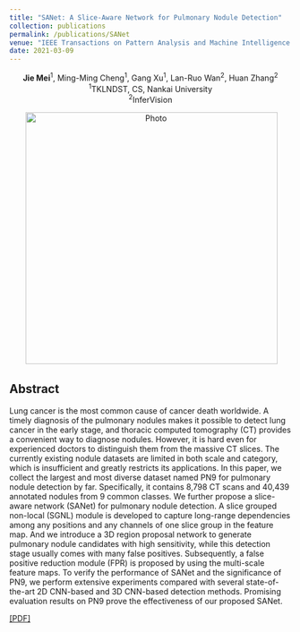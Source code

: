 ```yaml
---
title: "SANet: A Slice-Aware Network for Pulmonary Nodule Detection"
collection: publications
permalink: /publications/SANet
venue: "IEEE Transactions on Pattern Analysis and Machine Intelligence (TPAMI)"
date: 2021-03-09
---
```

<p align="center">
<b>Jie Mei</b><sup>1</sup>, Ming-Ming Cheng<sup>1</sup>, Gang Xu<sup>1</sup>, Lan-Ruo Wan<sup>2</sup>, Huan Zhang<sup>2</sup> <br>
<sup>1</sup>TKLNDST, CS, Nankai University <br>
<sup>2</sup>InferVision
</p>

<p align="center">
  <img src="https://jiemei.xyz/files/2021_TPAMI_SANet/SANet-examples.png?raw=true" alt="Photo" style="width: 450px;"/> 
</p>

## Abstract
Lung cancer is the most common cause of cancer death worldwide. 
A timely diagnosis of the pulmonary nodules makes it possible to detect lung cancer in the early stage, 
and thoracic computed tomography (CT) provides a convenient way to diagnose nodules. 
However, it is hard even for experienced doctors to distinguish them from the massive CT slices. 
The currently existing nodule datasets are limited in both scale and category, 
which is insufficient and greatly restricts its applications. 
In this paper, we collect the largest and most diverse dataset named PN9 for pulmonary nodule detection by far. 
Specifically, it contains 8,798 CT scans and 40,439 annotated nodules from 9 common classes. 
We further propose a slice-aware network (SANet) for pulmonary nodule detection. 
A slice grouped non-local (SGNL) module is developed to capture long-range dependencies among any positions and any channels of one slice group in the feature map. 
And we introduce a 3D region proposal network to generate pulmonary nodule candidates with high sensitivity, while this detection stage usually comes with many false positives. 
Subsequently, a false positive reduction module (FPR) is proposed by using the multi-scale feature maps. 
To verify the performance of SANet and the significance of PN9, 
we perform extensive experiments compared with several state-of-the-art 2D CNN-based and 3D CNN-based detection methods. 
Promising evaluation results on PN9 prove the effectiveness of our proposed SANet.

[[PDF]](https://jiemei.xyz/files/2021_TPAMI_SANet/2021_TPAMI_SANet.pdf)